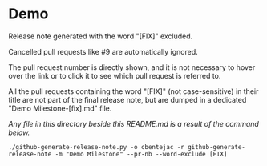 # Demo

Release note generated with the word "[FIX]" excluded.

Cancelled pull requests like #9 are automatically ignored.

The pull request number is directly shown, and it is not necessary to hover over the link or to click it to see which pull request is referred to.

All the pull requests containing the word "[FIX]" (not case-sensitive) in their title are not part of the final release note, but are dumped in a dedicated "Demo Milestone-[fix].md" file.

_Any file in this directory beside this README.md is a result of the command below._

```
./github-generate-release-note.py -o cbentejac -r github-generate-release-note -m "Demo Milestone" --pr-nb --word-exclude [FIX]
```

